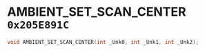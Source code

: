 # AMBIENT_SET_SCAN_CENTER `0x205E891C`

```cpp
void AMBIENT_SET_SCAN_CENTER(int _Unk0, int _Unk1, int _Unk2);
```